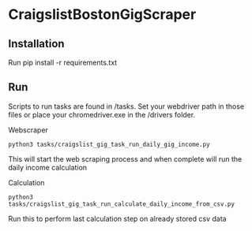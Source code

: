 # CraigslistBostonGigScraper

Installation
------------
Run pip install -r requirements.txt

Run
---
Scripts to run tasks are found in /tasks. Set your webdriver path in those files or place your chromedriver.exe in the /drivers folder.

Webscraper

`python3 tasks/craigslist_gig_task_run_daily_gig_income.py`

This will start the web scraping process and when complete will run the daily income calculation

Calculation

`python3 tasks/craigslist_gig_task_run_calculate_daily_income_from_csv.py`

Run this to perform last calculation step on already stored csv data
